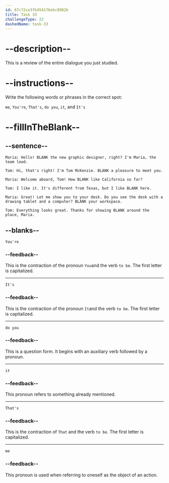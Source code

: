 ```yaml
---
id: 67c72ce3fb4541f6ebc8902b
title: Task 33
challengeType: 22
dashedName: task-33
---
```


<!-- REVIEW -->

# --description--

This is a review of the entire dialogue you just studied.

# --instructions--

Write the following words or phrases in the correct spot:

`me`, `You're`, `That's`, `do you`, `it`, and `It's`

# --fillInTheBlank--

## --sentence--

`Maria: Hello! BLANK the new graphic designer, right? I'm Maria, the team lead.`

`Tom: Hi, that's right! I'm Tom McKenzie. BLANK a pleasure to meet you.`

`Maria: Welcome aboard, Tom! How BLANK like California so far?`

`Tom: I like it. It's different from Texas, but I like BLANK here.`

`Maria: Great! Let me show you to your desk. Do you see the desk with a drawing tablet and a computer? BLANK your workspace.`

`Tom: Everything looks great. Thanks for showing BLANK around the place, Maria.`

## --blanks--

`You're`

### --feedback--

This is the contraction of the pronoun `You`and the verb `to be`. The first letter is capitalized.

---

`It's`

### --feedback--

This is the contraction of the pronoun `It`and the verb `to be`. The first letter is capitalized.

---

`do you`

### --feedback--

This is a question form. It begins with an auxiliary verb followed by a pronoun.

---

`it`

### --feedback--

This pronoun refers to something already mentioned.

---

`That's`

### --feedback--

This is the contraction of `That` and the verb `to be`. The first letter is capitalized.

---

`me`

### --feedback--

This pronoun is used when referring to oneself as the object of an action.

